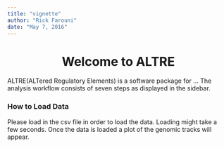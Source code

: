 ```yaml
---
title: "vignette"
author: "Rick Farouni"
date: "May 7, 2016"
---
```

<center> <h1>Welcome to ALTRE</h1> </center>
  

ALTRE(ALTered Regulatory Elements) is a software package for ... The analysis workflow consists of seven steps as displayed in the sidebar.

### How to Load Data

Please load in the csv file in order to load the data. Loading might take a few seconds. Once the data is loaded a plot of the genomic tracks will appear.

